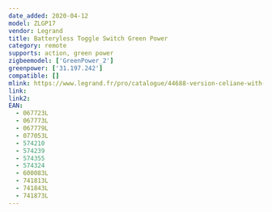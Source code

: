 ```yaml
---
date_added: 2020-04-12
model: ZLGP17
vendor: Legrand
title: Batteryless Toggle Switch Green Power
category: remote
supports: action, green power
zigbeemodel: ['GreenPower_2']
greenpower: ['31.197.242']
compatible: []
mlink: https://www.legrand.fr/pro/catalogue/44688-version-celiane-with-netatmo/commande-double-sans-fils-sans-pile-self-e-celiane-with-netatmo-pour-eclairage-et-prises-enjoliveur-blanc
link: 
link2: 
EAN:  
  - 067723L
  - 067773L
  - 067779L
  - 077053L
  - 574210
  - 574239
  - 574355
  - 574324
  - 600083L
  - 741813L
  - 741843L
  - 741873L
---
```

